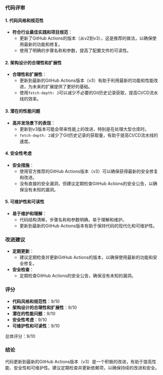 ### 代码评审

#### 1. 代码风格和规范性
- **符合行业最佳实践和项目规范**：
  - 更新了GitHub Actions的版本（从v2到v3），这是推荐的做法，以确保使用最新的功能和修复。
  - 使用了明确的步骤名称和参数，提高了配置文件的可读性。

#### 2. 架构设计的合理性和扩展性
- **合理性和扩展性**：
  - 更新到最新的GitHub Actions版本（v3）有助于利用最新的功能和性能改进，为未来的扩展提供了更好的基础。
  - 使用`fetch-depth: 2`可以减少不必要的Git历史记录获取，提高CI/CD流水线的效率。

#### 3. 潜在的性能问题
- **高并发场景下的表现**：
  - 更新到v3版本可能会带来性能上的改进，特别是在处理大型仓库时。
  - `fetch-depth: 2`减少了Git历史记录的获取量，有助于提高CI/CD流水线的速度。

#### 4. 安全性考虑
- **安全措施**：
  - 使用官方推荐的GitHub Actions版本（v3）可以确保获得最新的安全修复和改进。
  - 没有直接的安全漏洞，但建议定期检查GitHub Actions的安全公告，以确保没有未知的漏洞。

#### 5. 可维护性和可读性
- **易于维护和理解**：
  - 代码结构清晰，步骤名称和参数明确，易于理解和维护。
  - 更新到最新的GitHub Actions版本有助于保持代码的现代化和可维护性。

### 改进建议
- **定期更新**：
  - 建议定期检查并更新GitHub Actions的版本，以确保使用最新的功能和安全修复。
- **安全检查**：
  - 定期检查GitHub Actions的安全公告，确保没有未知的漏洞。

### 评分
- **代码风格和规范性**：9/10
- **架构设计的合理性和扩展性**：9/10
- **潜在的性能问题**：9/10
- **安全性考虑**：9/10
- **可维护性和可读性**：9/10

总体评分：9/10

### 结论
代码更新到最新的GitHub Actions版本（v3）是一个积极的改进，有助于提高性能、安全性和可维护性。建议定期检查并更新依赖项，以确保持续的改进和安全。